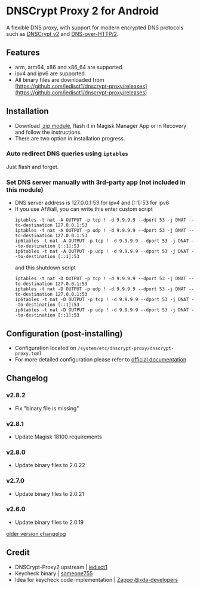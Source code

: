# DNSCrypt Proxy 2 for Android

A flexible DNS proxy, with support for modern encrypted DNS protocols such as [DNSCrypt v2](https://github.com/DNSCrypt/dnscrypt-protocol/blob/master/DNSCRYPT-V2-PROTOCOL.txt) and [DNS-over-HTTP/2](https://tools.ietf.org/html/draft-ietf-doh-dns-over-https-03).

## Features
- arm, arm64, x86 and x86_64 are supported.
- ipv4 and ipv6 are supported.
- All binary files are downloaded from [https://github.com/jedisct1/dnscrypt-proxy/releases](https://github.com/jedisct1/dnscrypt-proxy/releases)

## Installation
- Download [.zip module](https://github.com/Magisk-Modules-Repo/dnscrypt-proxy-magisk/releases), flash it in Magisk Manager App or in Recovery and follow the instructions.
- There are two option in installation progress. 
### Auto redirect DNS queries using `iptables`
Just flash and forget.
### Set DNS server manually with 3rd-party app (not included in this module)
- DNS server address is 127.0.0.1:53 for ipv4 and [::1]:53 for ipv6
- If you use AfWall, you can write this enter custom script
  ```
  iptables -t nat -A OUTPUT -p tcp ! -d 9.9.9.9 --dport 53 -j DNAT --to-destination 127.0.0.1:53
  iptables -t nat -A OUTPUT -p udp ! -d 9.9.9.9 --dport 53 -j DNAT --to-destination 127.0.0.1:53
  ip6tables -t nat -A OUTPUT -p tcp ! -d 9.9.9.9 --dport 53 -j DNAT --to-destination [::1]:53
  ip6tables -t nat -A OUTPUT -p udp ! -d 9.9.9.9 --dport 53 -j DNAT --to-destination [::1]:53
  ```
  and this shutdown script
  ```
  iptables -t nat -D OUTPUT -p tcp ! -d 9.9.9.9 --dport 53 -j DNAT --to-destination 127.0.0.1:53
  iptables -t nat -D OUTPUT -p udp ! -d 9.9.9.9 --dport 53 -j DNAT --to-destination 127.0.0.1:53
  ip6tables -t nat -D OUTPUT -p tcp ! -d 9.9.9.9 --dport 53 -j DNAT --to-destination [::1]:53
  ip6tables -t nat -D OUTPUT -p udp ! -d 9.9.9.9 --dport 53 -j DNAT --to-destination [::1]:53
  ```

## Configuration (post-installing)
- Configuration located on `/system/etc/dnscrypt-proxy/dnscrypt-proxy.toml`
- For more detailed configuration please refer to [official documentation](https://github.com/jedisct1/dnscrypt-proxy/wiki/Configuration)

## Changelog
### v2.8.2
 - Fix "binary file is missing"
### v2.8.1
 - Update Magisk 18100 requirements
### v2.8.0
 - Update binary files to 2.0.22
### v2.7.0
 - Update binary files to 2.0.21
### v2.6.0
 - Update binary files to 2.0.19

[older version changelog](changelog.md)

## Credit
- DNSCrypt-Proxy2 upstream | [jedisct1](https://github.com/jedisct1/dnscrypt-proxy)
- Keycheck binary | [someone755](https://github.com/someone755/kerneller/tree/master/extract/tools)
- Idea for keycheck code implementation | [Zappo @xda-developers](https://forum.xda-developers.com/showpost.php?p=71016567&postcount=98)

